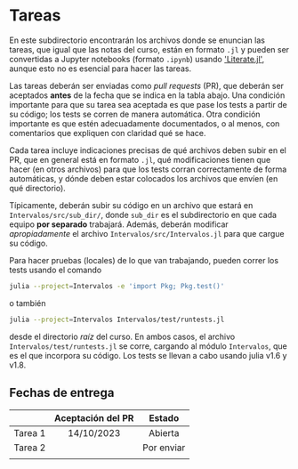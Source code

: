# Tareas

En este subdirectorio encontrarán los archivos donde se enuncian las tareas, que igual que las notas del curso, están en formato `.jl` y pueden ser convertidas a Jupyter notebooks (formato `.ipynb`) usando ['Literate.jl'](https://github.com/fredrikekre/Literate.jl), aunque esto no es esencial para hacer las tareas.

Las tareas deberán ser enviadas como *pull requests* (PR), que deberán ser aceptados **antes** de la fecha que se indica en la tabla abajo. Una condición importante para que su tarea sea aceptada es que pase los tests a partir de su código; los tests se corren de manera automática. Otra condición importante es que estén adecuadamente documentados, o al menos, con comentarios que expliquen con claridad qué se hace.

Cada tarea incluye indicaciones precisas de qué archivos deben subir en el PR, que en general está en formato `.jl`, qué modificaciones tienen que hacer (en otros archivos) para que los tests corran correctamente de forma automáticas, y dónde deben estar colocados los archivos que envíen (en qué directorio).

Típicamente, deberán subir su código en un archivo que estará en `Intervalos/src/sub_dir/`, donde `sub_dir` es el subdirectorio en que cada equipo **por separado** trabajará. Además, deberán modificar *apropiadamente* el archivo `Intervalos/src/Intervalos.jl` para que cargue su código.

Para hacer pruebas (locales) de lo que van trabajando, pueden correr los tests usando el comando
```bash
julia --project=Intervalos -e 'import Pkg; Pkg.test()'
```
o también
```bash
julia --project=Intervalos Intervalos/test/runtests.jl
```
desde el directorio *raíz* del curso. En ambos casos, el archivo `Intervalos/test/runtests.jl` se corre, cargando al módulo `Intervalos`, que es el que incorpora su código. Los tests se llevan a cabo usando julia v1.6 y v1.8.

## Fechas de entrega

|                   | Aceptación del PR  |         Estado         |
|:------------------|:------------------:|:----------------------:|
|        Tarea 1    |  14/10/2023        | Abierta    |
|        Tarea 2    |                    | Por enviar |
| | |